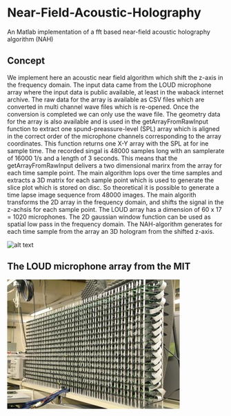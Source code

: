 # Near-Field-Acoustic-Holography
An Matlab implementation of a fft based near-field acoustic holography algorithm (NAH)

## Concept

We implement here an acoustic near field algorithm which shift the z-axis in the frequency domain. The input data came from the LOUD microphone array where the input data is public available, at least in the waback internet archive. The raw data for the array is  available as CSV files which are converted in multi channel wave files which is re-opened. Once the conversion is completed we can only use the wave file. The geometry data for the array is also available and is used in the getArrayFromRawInput function to extract one spund-preassure-level (SPL) array which is aligned in the correct order of the microphone channels corresponding to the array coordinates. This function returns one X-Y array with the SPL at for ine sample time. The recorded singal is 48000 samples long with an samplerate of 16000 1/s and a length of 3 seconds. This means that the getArrayFromRawInput delivers a two dimensional marirx from the array for each time sample point. The main algorithm lops over the time samples and extracts a 3D matrix for each sample point which is used to generate the slice plot which is stored on disc. So theoretical it is possible to generate a time lapse image sequence from 48000 images. The main algorith transforms the 2D array in the frequency domain, and shifts the signal in the z-achsis for each sample point. The LOUD array has a dimension of 60 x 17 = 1020 microphones. The 2D gaussian window function can be used as spatial low pass in the frequency domain. The NAH-algorithm generates for each time sample from the array an 3D hologram from the shifted z-axis.

![alt text](ani.gif)

## The LOUD microphone array from the MIT

![alt text](array.jpg)
